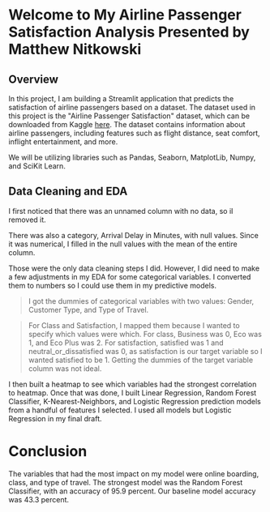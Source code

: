 # Welcome to My Airline Passenger Satisfaction Analysis Presented by Matthew Nitkowski

## Overview

In this project, I am building a Streamlit application that predicts the satisfaction of airline passengers based on a dataset. The dataset used in this project is the "Airline Passenger Satisfaction" dataset, which can be downloaded from Kaggle [here](https://www.kaggle.com/datasets/teejmahal20/airline-passenger-satisfaction/data). The dataset contains information about airline passengers, including features such as flight distance, seat comfort, inflight entertainment, and more.

We will be utilizing libraries such as Pandas, Seaborn, MatplotLib, Numpy, and SciKit Learn.

## Data Cleaning and EDA

I first noticed that there was an unnamed column with no data, so iI removed it.

There was also a category, Arrival Delay in Minutes, with null values. Since it was numerical, I filled in the null values with the mean of the entire column.

Those were the only data cleaning steps I did. However, I did need to make a few adjustments in my EDA for some categorical variables. I converted them to numbers so I could use them in my predictive models.

> I got the dummies of categorical variables with two values: Gender, Customer Type, and Type of Travel.

> For Class and Satisfaction, I mapped them because I wanted to specify which values were which. For class, Business was 0, Eco was 1, and Eco Plus was 2. For satisfaction, satisfied was 1 and neutral_or_dissatisfied was 0, as satisfaction is our target variable so I wanted satisfied to be 1. Getting the dummies of the target variable column was not ideal.

I then built a heatmap to see which variables had the strongest correlation to heatmap. Once that was done, I built Linear Regression, Random Forest Classifier, K-Nearest-Neighbors, and Logistic Regression prediction models from a handful of features I selected. I used all models but Logistic Regression in my final draft.

# Conclusion

The variables that had the most impact on my model were online boarding, class, and type of travel. The strongest model was the Random Forest Classifier, with an accuracy of 95.9 percent. Our baseline model accuracy was 43.3 percent.